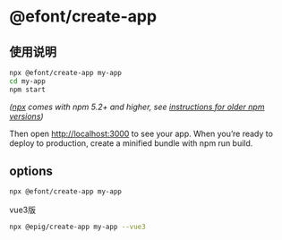 # @efont/create-app

## 使用说明

```bash
npx @efont/create-app my-app
cd my-app
npm start
```

*([npx](https://medium.com/@maybekatz/introducing-npx-an-npm-package-runner-55f7d4bd282b) comes with npm 5.2+ and higher, see [instructions for older npm versions](https://gist.github.com/gaearon/4064d3c23a77c74a3614c498a8bb1c5f))*

Then open <http://localhost:3000> to see your app.
When you’re ready to deploy to production, create a minified bundle with npm run build.

## options

```bash
npx @efont/create-app my-app
```

vue3版

```bash
npx @epig/create-app my-app --vue3

```

